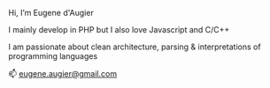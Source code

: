 Hi, I’m Eugene d'Augier

I mainly develop in PHP but I also love Javascript and C/C++

I am passionate about clean architecture, parsing & interpretations of programming languages

📫 eugene.augier@gmail.com
